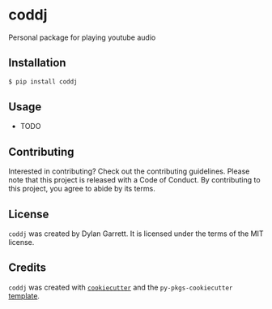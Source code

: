 # coddj

Personal package for playing youtube audio

## Installation

```bash
$ pip install coddj
```

## Usage

- TODO

## Contributing

Interested in contributing? Check out the contributing guidelines. Please note that this project is released with a Code of Conduct. By contributing to this project, you agree to abide by its terms.

## License

`coddj` was created by Dylan Garrett. It is licensed under the terms of the MIT license.

## Credits

`coddj` was created with [`cookiecutter`](https://cookiecutter.readthedocs.io/en/latest/) and the `py-pkgs-cookiecutter` [template](https://github.com/py-pkgs/py-pkgs-cookiecutter).
